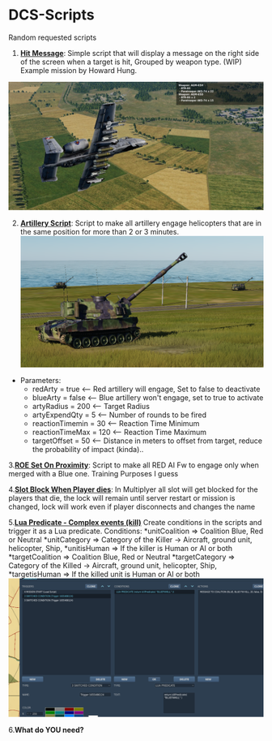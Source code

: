 # DCS-Scripts
Random requested scripts

1. [**Hit Message**](https://github.com/marcos2221/DCS-Scripts/tree/master/hitMessage): Simple script that will display a message on the right side of the screen when a target is hit, Grouped by weapon type.  (WIP) Example mission by Howard Hung.

![Image of Yaktocat](https://github.com/marcos2221/DCS-Scripts/blob/master/hitMessage/a10c.jpg)

2. [**Artillery Script**](https://github.com/marcos2221/DCS-Scripts/tree/master/arty): Script to make all artillery engage helicopters that are in the same position for more than 2 or 3 minutes.
![Image of Yaktocat](https://github.com/marcos2221/DCS-Scripts/blob/master/arty/arty.PNG)
* Parameters: 
    * redArty = true         <-- Red artillery will engage, Set to false to deactivate
    * blueArty = false       <-- Blue artillery won't engage, set to true to activate
    * artyRadius = 200       <-- Target Radius
    * artyExpendQty = 5      <-- Number of rounds to be fired
    * reactionTimemin = 30   <-- Reaction Time Minimum
    * reactionTimeMax = 120  <-- Reaction Time Maximum
    * targetOffset = 50      <-- Distance in meters to offset from target, reduce the probability of impact (kinda)..

3.[**ROE Set On Proximity**](https://github.com/marcos2221/DCS-Scripts/tree/master/RoeSet): Script to make all RED AI Fw to engage only when merged with a Blue one. Training Purposes I guess

4.[**Slot Block When Player dies**](https://github.com/marcos2221/DCS-Scripts/tree/master/SlotBlock): In Multiplyer all slot will get blocked for the players that die, the lock will remain until server restart or mission is changed, lock will work even if player disconnects and changes the name

5.[**Lua Predicate - Complex events (kill)**](https://github.com/marcos2221/DCS-Scripts/tree/master/Lua%20Predicate)
Create conditions in the scripts and trigger it as a Lua predicate.
Conditions: 
*unitCoalition  => Coalition Blue, Red or Neutral
*unitCategory   => Category of the Killer -> Aircraft, ground unit, helicopter, Ship, 
*unitisHuman   => If the killer is Human or AI or both
*targetCoalition => Coalition Blue, Red or Neutral 
*targetCategory  => Category of the Killed -> Aircraft, ground unit, helicopter, Ship, 
*targetisHuman   => If the killed unit is Human or AI or both 
![Image of Yaktocat](https://github.com/marcos2221/DCS-Scripts/blob/master/Lua%20Predicate/Screenshot%202022-06-17%20132828.png)

6.**What do YOU need?**
